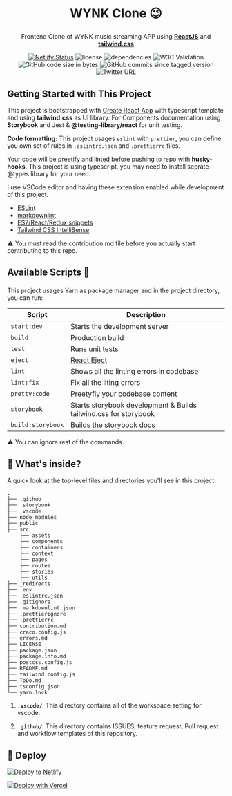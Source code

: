 # <p align="center">WYNK Clone :wink:</p>

<div align="center">

Frontend Clone of WYNK music streaming APP using **[ReactJS](https://reactjs.org/)** and **[tailwind.css](https://tailwindcss.com/)**

</div>

<div align="center">

[![Netlify Status](https://api.netlify.com/api/v1/badges/9b926b8c-052e-44b0-9331-9d53a8c74b26/deploy-status)](https://app.netlify.com/sites/compassionate-aryabhata-b5ed23/deploys)
<img alt="license" src="https://img.shields.io/badge/license-MIT-green">
<img alt="dependencies" src="https://img.shields.io/david/Rajesh-Royal/WYNK-Music-App-Clone?color=green&logoColor=%2300a538">
![W3C Validation](https://img.shields.io/w3c-validation/html?targetUrl=https%3A%2F%2Fwynk-clone.netlify.app%2F)
![GitHub code size in bytes](https://img.shields.io/github/languages/code-size/Rajesh-Royal/WYNK-Music-App-Clone)
![GitHub commits since tagged version](https://img.shields.io/github/commits-since/Rajesh-Royal/WYNK-Music-App-Clone/1.0.0/master?color=green&logoColor=green)
![Twitter URL](https://img.shields.io/twitter/url?style=social&url=https%3A%2F%2Fgithub.com%2FRajesh-Royal%2FWYNK-Music-App-Clone)

</div>

## Getting Started with This Project

This project is bootstrapped with [Create React App](https://github.com/facebook/create-react-app) with typescript template and using **tailwind.css** as UI library. For Components documentation using **Storybook** and Jest & **@testing-library/react** for unit testing.

**Code formatting:** This project usages `eslint` with `prettier`, you can define you own set of rules in `.eslintrc.json` and `.prettierrc` files.

Your code will be preetify and linted before pushing to repo with **husky-hooks**. This project is using typescript, you may need to install seprate @types library for your need.

I use VSCode editor and having these extension enabled while development of this project.

- [ESLint](https://bit.ly/3v75lsG)
- [markdownlint](https://bit.ly/3wnW4Na)
- [ES7/React/Redux snippets](https://bit.ly/3ub5ESb)
- [Tailwind CSS IntelliSense](https://bit.ly/3wtUgSD)

:warning: You must read the contribution.md file before you actually start contributing to this repo.

## <p>Available Scripts :helicopter:</p>

This project usages Yarn as package manager and in the project directory, you can run:

| Script             | Description                   |
|--------------------|-------------------------------|
| `start:dev`        | Starts the development server |
| `build`            | Production build              |
|  `test`            | Runs unit tests               |
|  `eject`           | [React Eject](https://create-react-app.dev/docs/available-scripts/#npm-run-eject) |
| `lint`             | Shows all the linting errors in codebase  |
| `lint:fix`         | Fix all the liting errors |
| `pretty:code`      | Preetyfiy your codebase content  |
| `storybook`        | Starts storybook development & Builds tailwind.css for storybook  |
| `build:storybook`  | Builds the storybook docs  |

:warning: You can ignore rest of the commands.

## 🧐 What's inside?

A quick look at the top-level files and directories you'll see in this project.

    .
    ├── .github
    ├── .storybook
    ├── .vscode
    ├── node_modules
    ├── public
    ├── src
        ├── assets
        ├── components
        ├── containers
        ├── context
        ├── pages
        ├── routes
        ├── stories
        ├── utils
    ├── _redirects
    ├── .env
    ├── .eslintrc.json
    ├── .gitignore
    ├── .markdownlint.json
    ├── .prettierignore
    ├── .prettierrc
    ├── contribution.md
    ├── craco.config.js
    ├── errors.md
    ├── LICENSE
    ├── package.json
    ├── package.info.md
    ├── postcss.config.js
    ├── README.md
    ├── tailwind.config.js
    ├── ToDo.md
    ├── tsconfig.json
    └── yarn.lock

1. **`.vscode/`**: This directory contains all of the workspace setting for vscode.

2. **`.github/`**: This directory contains ISSUES, feature request, Pull request and workflow templates of this repository.

## 💫 Deploy

[![Deploy to Netlify](https://www.netlify.com/img/deploy/button.svg)](https://app.netlify.com/start/deploy?repository=https://github.com/Rajesh-Royal/WYNK-Music-App-Clone)

[![Deploy with Vercel](https://vercel.com/button)](https://vercel.com/import/project?template=https://github.com/Rajesh-Royal/WYNK-Music-App-Clone)

<!-- README-CONTENT:END -->